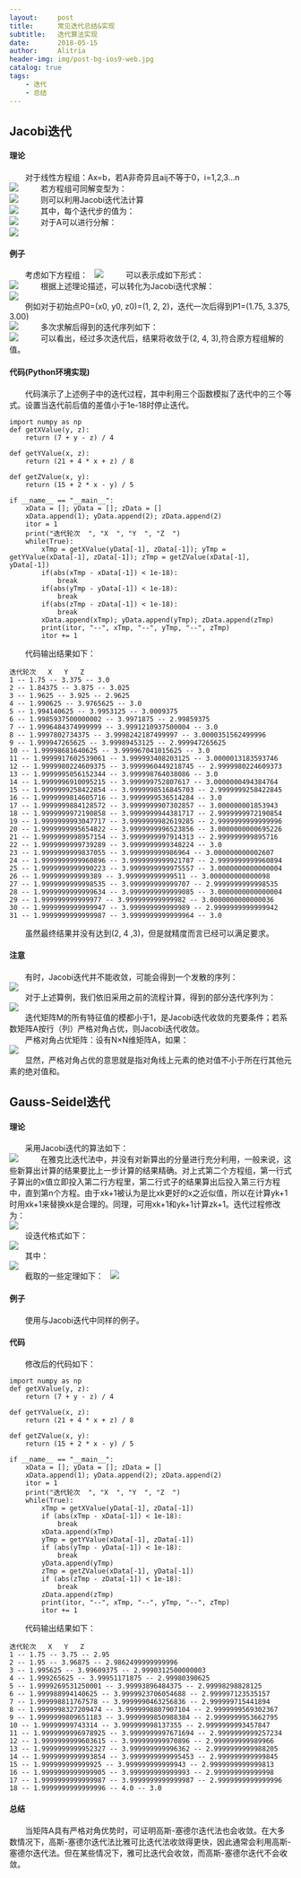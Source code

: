 ```yaml
---
layout:     post
title:      常见迭代总结&实现
subtitle:   迭代算法实现
date:       2018-05-15
author:     Alitria
header-img: img/post-bg-ios9-web.jpg
catalog: true
tags:
    - 迭代
    - 总结
---
```


## Jacobi迭代
#### 理论
&emsp;&emsp;对于线性方程组：Ax=b，若A非奇异且aij不等于0，i=1,2,3...n  
![](http://ww1.sinaimg.cn/large/005L0VzSgy1frd4xcv52wj30dm04sgm2.jpg)  
&emsp;&emsp;若方程组可同解变型为：  
![](http://ww1.sinaimg.cn/large/005L0VzSgy1frd4yupqr3j30dw07wq39.jpg)  
&emsp;&emsp;则可以利用Jacobi迭代法计算  
![](http://ww1.sinaimg.cn/large/005L0VzSgy1frd5b84u8uj30fc08574t.jpg)  
&emsp;&emsp;其中，每个迭代步的值为：  
![](http://ww1.sinaimg.cn/large/005L0VzSgy1frd5cc2pggj30di024q2y.jpg)  
&emsp;&emsp;对于A可以进行分解：  
![](http://ww1.sinaimg.cn/large/005L0VzSgy1frd7pb5galj31120kuq3s.jpg)  

#### 例子
&emsp;&emsp;考虑如下方程组：  
![](http://ww1.sinaimg.cn/large/005L0VzSgy1frd7qsxr6wj306002k0sl.jpg)  
&emsp;&emsp;可以表示成如下形式：  
![](http://ww1.sinaimg.cn/large/005L0VzSgy1frd7rjkpv0j305j04gwed.jpg)  
&emsp;&emsp;根据上述理论描述，可以转化为Jacobi迭代求解：  
![](http://ww1.sinaimg.cn/large/005L0VzSgy1frd7t1myubj306j04r748.jpg)  
&emsp;&emsp;例如对于初始点P0=(x0, y0, z0)=(1, 2, 2)，迭代一次后得到P1=(1.75, 3.375, 3.00)  
![](http://ww1.sinaimg.cn/large/005L0VzSgy1frd7upfytlj306u04rglk.jpg)  
&emsp;&emsp;多次求解后得到的迭代序列如下：  
![](http://ww1.sinaimg.cn/large/005L0VzSgy1frd7w8lzx3j30j60bv76l.jpg)  
&emsp;&emsp;可以看出，经过多次迭代后，结果将收敛于(2, 4, 3),符合原方程组解的值。  

#### 代码(Python环境实现)
&emsp;&emsp;代码演示了上述例子中的迭代过程，其中利用三个函数模拟了迭代中的三个等式。设置当迭代前后值的差值小于1e-18时停止迭代。
```
import numpy as np
def getXValue(y, z):
    return (7 + y - z) / 4

def getYValue(x, z):
    return (21 + 4 * x + z) / 8

def getZValue(x, y):
    return (15 + 2 * x - y) / 5

if __name__ == "__main__":
    xData = []; yData = []; zData = []
    xData.append(1); yData.append(2); zData.append(2)
    itor = 1
    print("迭代轮次  ", "X  ", "Y  ", "Z  ")
    while(True):
        xTmp = getXValue(yData[-1], zData[-1]); yTmp = getYValue(xData[-1], zData[-1]); zTmp = getZValue(xData[-1], yData[-1])
        if(abs(xTmp - xData[-1]) < 1e-18):
            break
        if(abs(yTmp - yData[-1]) < 1e-18):
            break
        if(abs(zTmp - zData[-1]) < 1e-18):
            break
        xData.append(xTmp); yData.append(yTmp); zData.append(zTmp)
        print(itor, "--", xTmp, "--", yTmp, "--", zTmp)
        itor += 1
```
&emsp;&emsp;代码输出结果如下：  
```
迭代轮次   X   Y   Z  
1 -- 1.75 -- 3.375 -- 3.0
2 -- 1.84375 -- 3.875 -- 3.025
3 -- 1.9625 -- 3.925 -- 2.9625
4 -- 1.990625 -- 3.9765625 -- 3.0
5 -- 1.994140625 -- 3.9953125 -- 3.0009375
6 -- 1.9985937500000002 -- 3.9971875 -- 2.99859375
7 -- 1.9996484374999999 -- 3.9991210937500004 -- 3.0
8 -- 1.9997802734375 -- 3.9998242187499997 -- 3.0000351562499996
9 -- 1.999947265625 -- 3.99989453125 -- 2.999947265625
10 -- 1.99998681640625 -- 3.999967041015625 -- 3.0
11 -- 1.9999917602539061 -- 3.999993408203125 -- 3.0000013183593746
12 -- 1.9999980224609375 -- 3.9999960449218745 -- 2.9999980224609373
13 -- 1.9999995056152344 -- 3.999998764038086 -- 3.0
14 -- 1.9999996910095215 -- 3.999999752807617 -- 3.0000000494384764
15 -- 1.9999999258422854 -- 3.9999998516845703 -- 2.9999999258422845
16 -- 1.9999999814605716 -- 3.9999999536514284 -- 3.0
17 -- 1.9999999884128572 -- 3.9999999907302857 -- 3.000000001853943
18 -- 1.9999999972190858 -- 3.9999999944381717 -- 2.9999999972190854
19 -- 1.9999999993047717 -- 3.9999999982619285 -- 2.9999999999999996
20 -- 1.9999999995654822 -- 3.9999999996523856 -- 3.0000000000695226
21 -- 1.9999999998957154 -- 3.9999999997914313 -- 2.999999999895716
22 -- 1.9999999999739289 -- 3.9999999999348224 -- 3.0
23 -- 1.9999999999837055 -- 3.999999999986964 -- 3.000000000002607
24 -- 1.9999999999960896 -- 3.9999999999921787 -- 2.9999999999960894
25 -- 1.9999999999990223 -- 3.9999999999975557 -- 3.0000000000000004
26 -- 1.999999999999389 -- 3.999999999999511 -- 3.000000000000098
27 -- 1.9999999999998535 -- 3.999999999999707 -- 2.9999999999998535
28 -- 1.9999999999999634 -- 3.9999999999999085 -- 3.0000000000000004
29 -- 1.999999999999977 -- 3.999999999999982 -- 3.0000000000000036
30 -- 1.9999999999999947 -- 3.999999999999989 -- 2.9999999999999942
31 -- 1.9999999999999987 -- 3.9999999999999964 -- 3.0
```
&emsp;&emsp;虽然最终结果并没有达到(2, 4 ,3)，但是就精度而言已经可以满足要求。  

#### 注意
&emsp;&emsp;有时，Jacobi迭代并不能收敛，可能会得到一个发散的序列：  
![](http://ww1.sinaimg.cn/large/005L0VzSgy1frd8ak0of8j305q02hdfp.jpg)  
&emsp;&emsp;对于上述算例，我们依旧采用之前的流程计算，得到的部分迭代序列为：  
![](http://ww1.sinaimg.cn/large/005L0VzSgy1frd8bnrus3j30iz09kabu.jpg)  
&emsp;&emsp;迭代矩阵M的所有特征值的模都小于1，是Jacobi迭代收敛的充要条件；若系数矩阵A按行（列）严格对角占优，则Jacobi迭代收敛。  
&emsp;&emsp;严格对角占优矩阵：设有N×N维矩阵A，如果：  
![](http://ww1.sinaimg.cn/large/005L0VzSgy1frd96g8nvzj308802gdfp.jpg)  
&emsp;&emsp;显然，严格对角占优的意思就是指对角线上元素的绝对值不小于所在行其他元素的绝对值和。  


## Gauss-Seidel迭代  

#### 理论  
&emsp;&emsp;采用Jacobi迭代的算法如下：  
![](http://ww1.sinaimg.cn/large/005L0VzSgy1frd5b84u8uj30fc08574t.jpg)  
&emsp;&emsp;在雅克比迭代法中，并没有对新算出的分量进行充分利用，一般来说，这些新算出计算的结果要比上一步计算的结果精确。对上式第二个方程组，第一行式子算出的x值立即投入第二行方程里，第二行式子的结果算出后投入第三行方程中，直到第n个方程。由于xk+1被认为是比xk更好的x之近似值，所以在计算yk+1时用xk+1来替换xk是合理的。同理，可用xk+1和yk+1计算zk+1。迭代过程修改为：  
![](http://ww1.sinaimg.cn/large/005L0VzSgy1frd8vdr32tj307504qmx4.jpg)  
&emsp;&emsp;设迭代格式如下：  
![](http://ww1.sinaimg.cn/large/005L0VzSgy1frd8ybgy86j309x01vmx1.jpg)  
&emsp;&emsp;其中：  
![](http://ww1.sinaimg.cn/large/005L0VzSgy1frd8yxsl6dj30af01tmx1.jpg)  
&emsp;&emsp;截取的一些定理如下：  
![](http://ww1.sinaimg.cn/large/005L0VzSgy1frd900ld83j30ls06nq3x.jpg)  

#### 例子
&emsp;&emsp;使用与Jacobi迭代中同样的例子。
#### 代码  
&emsp;&emsp;修改后的代码如下：  
```
import numpy as np
def getXValue(y, z):
    return (7 + y - z) / 4

def getYValue(x, z):
    return (21 + 4 * x + z) / 8

def getZValue(x, y):
    return (15 + 2 * x - y) / 5

if __name__ == "__main__":
    xData = []; yData = []; zData = []
    xData.append(1); yData.append(2); zData.append(2)
    itor = 1
    print("迭代轮次  ", "X  ", "Y  ", "Z  ")
    while(True):
        xTmp = getXValue(yData[-1], zData[-1])
        if (abs(xTmp - xData[-1]) < 1e-18):
            break
        xData.append(xTmp)
        yTmp = getYValue(xData[-1], zData[-1])
        if (abs(yTmp - yData[-1]) < 1e-18):
            break
        yData.append(yTmp)
        zTmp = getZValue(xData[-1], yData[-1])
        if (abs(zTmp - zData[-1]) < 1e-18):
            break
        zData.append(zTmp)
        print(itor, "--", xTmp, "--", yTmp, "--", zTmp)
        itor += 1
```
&emsp;&emsp;代码输出结果如下：  
```
迭代轮次   X   Y   Z  
1 -- 1.75 -- 3.75 -- 2.95
2 -- 1.95 -- 3.96875 -- 2.9862499999999996
3 -- 1.995625 -- 3.99609375 -- 2.9990312500000003
4 -- 1.999265625 -- 3.99951171875 -- 2.99980390625
5 -- 1.9999269531250001 -- 3.99993896484375 -- 2.99998298828125
6 -- 1.999988994140625 -- 3.9999923706054688 -- 2.999997123535157
7 -- 1.999998811767578 -- 3.9999990463256836 -- 2.999999715441894
8 -- 1.9999998327209474 -- 3.9999998807907104 -- 2.9999999569302367
9 -- 1.9999999809651183 -- 3.9999999850988384 -- 2.9999999953662795
10 -- 1.99999999743314 -- 3.999999998137355 -- 2.9999999993457847
11 -- 1.9999999996978925 -- 3.9999999997671694 -- 2.9999999999257234
12 -- 1.9999999999603615 -- 3.999999999970896 -- 2.999999999989966
13 -- 1.9999999999952327 -- 3.999999999996362 -- 2.9999999999988205
14 -- 1.9999999999993854 -- 3.9999999999995453 -- 2.999999999999845
15 -- 1.999999999999925 -- 3.999999999999943 -- 2.9999999999999813
16 -- 1.9999999999999905 -- 3.999999999999993 -- 2.999999999999998
17 -- 1.9999999999999987 -- 3.9999999999999987 -- 2.9999999999999996
18 -- 1.9999999999999996 -- 4.0 -- 3.0
```

#### 总结
&emsp;&emsp;当矩阵A具有严格对角优势时，可证明高斯-塞德尔迭代法也会收敛。在大多数情况下，高斯-塞德尔迭代法比雅可比迭代法收敛得更快，因此通常会利用高斯-塞德尔迭代法。但在某些情况下，雅可比迭代会收敛，而高斯-塞德尔迭代不会收敛。
